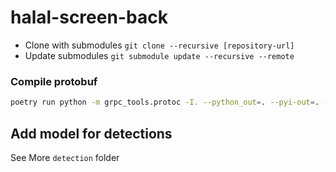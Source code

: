 # halal-screen-back

- Clone with submodules
  ```git clone --recursive [repository-url]```
- Update submodules
  ```git submodule update --recursive --remote```

### Compile protobuf

```bash
poetry run python -m grpc_tools.protoc -I. --python_out=. --pyi-out=. --grpc_python_out=. ./halal_screen-proto/converter_service.proto
```

## Add model for detections

See More `detection` folder